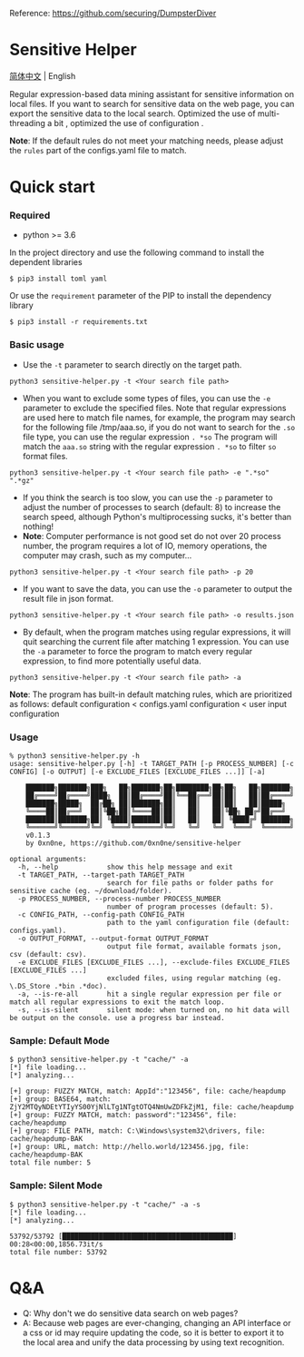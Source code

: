 Reference: https://github.com/securing/DumpsterDiver

# Sensitive Helper

[简体中文](./README.md) | English

Regular expression-based data mining assistant for sensitive information on local files. If you want to search for sensitive data on the web page, you can export the sensitive data to the local search. Optimized the use of multi-threading a bit , optimized the use of configuration .

**Note**: If the default rules do not meet your matching needs, please adjust the `rules` part of the configs.yaml file to match.

# Quick start

### Required

+ python >= 3.6

In the project directory and use the following command to install the dependent libraries

```
$ pip3 install toml yaml
```

Or use the `requirement` parameter of the PIP to install the dependency library

```
$ pip3 install -r requirements.txt
```

### Basic usage

+ Use the `-t` parameter to search directly on the target path.

```python3 sensitive-helper.py -t <Your search file path>```

+ When you want to exclude some types of files, you can use the `-e` parameter to exclude the specified files. Note that regular expressions are used here to match file names, for example, the program may search for the following file /tmp/aaa.so, if you do not want to search for the `.so` file type, you can use the regular expression `. *so` The program will match the `aaa.so` string with the regular expression `. *so` to filter `so` format files.

```python3 sensitive-helper.py -t <Your search file path> -e ".*so" ".*gz"```

+ If you think the search is too slow, you can use the `-p` parameter to adjust the number of processes to search (default: 8) to increase the search speed, although Python's multiprocessing sucks, it's better than nothing!
+ **Note**: Computer performance is not good set do not over 20 process number, the program requires a lot of IO, memory operations, the computer may crash, such as my computer...

```python3 sensitive-helper.py -t <Your search file path> -p 20```

+ If you want to save the data, you can use the `-o` parameter to output the result file in json format.

```python3 sensitive-helper.py -t <Your search file path> -o results.json```

+ By default, when the program matches using regular expressions, it will quit searching the current file after matching 1 expression. You can use the `-a` parameter to force the program to match every regular expression, to find more potentially useful data.

```python3 sensitive-helper.py -t <Your search file path> -a```

**Note**: The program has built-in default matching rules, which are prioritized as follows: default configuration < configs.yaml configuration < user input configuration

### Usage

```
% python3 sensitive-helper.py -h                                                    
usage: sensitive-helper.py [-h] -t TARGET_PATH [-p PROCESS_NUMBER] [-c CONFIG] [-o OUTPUT] [-e EXCLUDE_FILES [EXCLUDE_FILES ...]] [-a]

    ███████╗███████╗███╗   ██╗███████╗██╗████████╗██╗██╗   ██╗███████╗
    ██╔════╝██╔════╝████╗  ██║██╔════╝██║╚══██╔══╝██║██║   ██║██╔════╝
    ███████╗█████╗  ██╔██╗ ██║███████╗██║   ██║   ██║██║   ██║█████╗  
    ╚════██║██╔══╝  ██║╚██╗██║╚════██║██║   ██║   ██║╚██╗ ██╔╝██╔══╝  
    ███████║███████╗██║ ╚████║███████║██║   ██║   ██║ ╚████╔╝ ███████╗
    ╚══════╝╚══════╝╚═╝  ╚═══╝╚══════╝╚═╝   ╚═╝   ╚═╝  ╚═══╝  ╚══════╝
    v0.1.3
    by 0xn0ne, https://github.com/0xn0ne/sensitive-helper

optional arguments:
  -h, --help            show this help message and exit
  -t TARGET_PATH, --target-path TARGET_PATH
                        search for file paths or folder paths for sensitive cache (eg. ~/download/folder).
  -p PROCESS_NUMBER, --process-number PROCESS_NUMBER
                        number of program processes (default: 5).
  -c CONFIG_PATH, --config-path CONFIG_PATH
                        path to the yaml configuration file (default: configs.yaml).
  -o OUTPUT_FORMAT, --output-format OUTPUT_FORMAT
                        output file format, available formats json, csv (default: csv).
  -e EXCLUDE_FILES [EXCLUDE_FILES ...], --exclude-files EXCLUDE_FILES [EXCLUDE_FILES ...]
                        excluded files, using regular matching (eg. \.DS_Store .*bin .*doc).
  -a, --is-re-all       hit a single regular expression per file or match all regular expressions to exit the match loop.
  -s, --is-silent       silent mode: when turned on, no hit data will be output on the console. use a progress bar instead.
```

### Sample: Default Mode

```
$ python3 sensitive-helper.py -t "cache/" -a
[*] file loading...
[*] analyzing...

[+] group: FUZZY MATCH, match: AppId":"123456", file: cache/heapdump
[+] group: BASE64, match: ZjY2MTQyNDEtYTIyYS00YjNlLTg1NTgtOTQ4NmUwZDFkZjM1, file: cache/heapdump
[+] group: FUZZY MATCH, match: password":"123456", file: cache/heapdump
[+] group: FILE PATH, match: C:\Windows\system32\drivers, file: cache/heapdump-BAK
[+] group: URL, match: http://hello.world/123456.jpg, file: cache/heapdump-BAK  
total file number: 5
```

### Sample: Silent Mode

```
$ python3 sensitive-helper.py -t "cache/" -a -s
[*] file loading...
[*] analyzing...

53792/53792 [██████████████████████████████████████████] 00:28<00:00,1856.73it/s
total file number: 53792
```

# Q&A

+ Q: Why don't we do sensitive data search on web pages?
+ A: Because web pages are ever-changing, changing an API interface or a css or id may require updating the code, so it is better to export it to the local area and unify the data processing by using text recognition.
